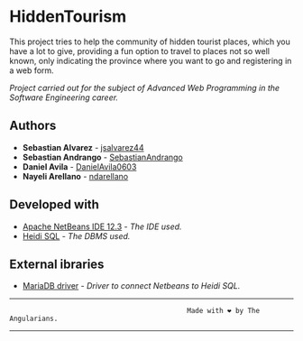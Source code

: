 # HiddenTourism

This project tries to help the community of hidden tourist places, which you have a lot to give, providing a fun option to travel to places not so well known, only indicating the province where you want to go and registering in a web form.

_Project carried out for the subject of Advanced Web Programming in the Software Engineering career._

## Authors 

* **Sebastian Alvarez**  - [jsalvarez44](https://github.com/jsalvarez44)
* **Sebastian Andrango** - [SebastianAndrango](https://github.com/SebastianAndrango)
* **Daniel Avila** - [DanielAvila0603](https://github.com/DanielAvila0603)
* **Nayeli Arellano** - [ndarellano](https://github.com/ndarellano)

## Developed with 

* [Apache NetBeans IDE 12.3](https://netbeans.org/) - _The IDE used._
* [Heidi SQL](https://www.heidisql.com/) - _The DBMS used._

## External ibraries

* [MariaDB driver](https://mariadb.com/kb/en/about-mariadb-connector-j/) - _Driver to connect Netbeans to Heidi SQL._


---

                                                Made with ❤️ by The Angularians.

---
